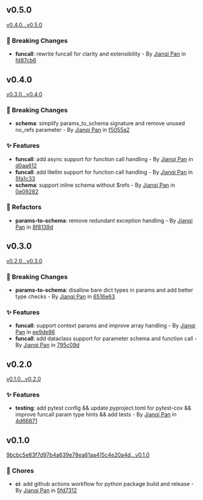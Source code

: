 ## v0.5.0

[v0.4.0...v0.5.0](https://github.com/Jannchie/funcall/compare/v0.4.0...v0.5.0)

### :rocket: Breaking Changes

- **funcall**: rewrite funcall for clarity and extensibility - By [Jianqi Pan](mailto:jannchie@gmail.com) in [fd87cb6](https://github.com/Jannchie/funcall/commit/fd87cb6)

## v0.4.0

[v0.3.0...v0.4.0](https://github.com/Jannchie/funcall/compare/v0.3.0...v0.4.0)

### :rocket: Breaking Changes

- **schema**: simplify params_to_schema signature and remove unused no_refs parameter - By [Jianqi Pan](mailto:jannchie@gmail.com) in [f5055a2](https://github.com/Jannchie/funcall/commit/f5055a2)

### :sparkles: Features

- **funcall**: add async support for function call handling - By [Jianqi Pan](mailto:jannchie@gmail.com) in [d0aa612](https://github.com/Jannchie/funcall/commit/d0aa612)
- **funcall**: add litellm support for function call handling - By [Jianqi Pan](mailto:jannchie@gmail.com) in [5fa1c33](https://github.com/Jannchie/funcall/commit/5fa1c33)
- **schema**: support inline schema without $refs - By [Jianqi Pan](mailto:jannchie@gmail.com) in [0e09282](https://github.com/Jannchie/funcall/commit/0e09282)

### :art: Refactors

- **params-to-schema**: remove redundant exception handling - By [Jianqi Pan](mailto:jannchie@gmail.com) in [8f8139d](https://github.com/Jannchie/funcall/commit/8f8139d)

## v0.3.0

[v0.2.0...v0.3.0](https://github.com/Jannchie/funcall/compare/v0.2.0...v0.3.0)

### :rocket: Breaking Changes

- **params-to-schema**: disallow bare dict types in params and add better type checks - By [Jianqi Pan](mailto:jannchie@gmail.com) in [6516e63](https://github.com/Jannchie/funcall/commit/6516e63)

### :sparkles: Features

- **funcall**: support context params and improve array handling - By [Jianqi Pan](mailto:jannchie@gmail.com) in [ee9de86](https://github.com/Jannchie/funcall/commit/ee9de86)
- **funcall**: add dataclass support for parameter schema and function call - By [Jianqi Pan](mailto:jannchie@gmail.com) in [795c09d](https://github.com/Jannchie/funcall/commit/795c09d)

## v0.2.0

[v0.1.0...v0.2.0](https://github.com/Jannchie/funcall/compare/v0.1.0...v0.2.0)

### :sparkles: Features

- **testing**: add pytest config && update pyproject.toml for pytest-cov && improve funcall param type hints && add tests - By [Jianqi Pan](mailto:jannchie@gmail.com) in [4d66871](https://github.com/Jannchie/funcall/commit/4d66871)

## v0.1.0

[9bcbc5e83f7d97b4a639e78ea61aa415c4e20a4d...v0.1.0](https://github.com/Jannchie/funcall/compare/9bcbc5e83f7d97b4a639e78ea61aa415c4e20a4d...v0.1.0)

### :wrench: Chores

- **ci**: add github actions workflow for python package build and release - By [Jianqi Pan](mailto:jannchie@gmail.com) in [5fd7312](https://github.com/Jannchie/funcall/commit/5fd7312)
